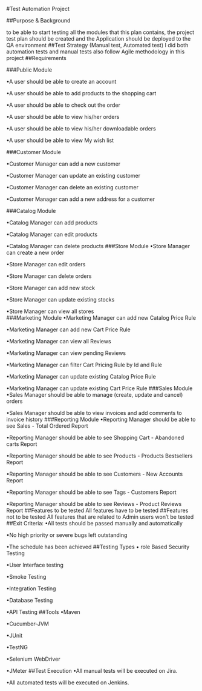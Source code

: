 #Test Automation Project

##Purpose & Background

to be able to start  testing  all the modules that this plan contains,  the project test plan should be created and the Application should be deployed to the QA environment
##Test Strategy (Manual test, Automated test)
I did both automation tests and manual tests also  follow Agile methodology in this project
##Requirements

###Public Module

•A user should be able to create an account

•A user should be able to add products to the shopping cart

•A user should be able to check out the order

•A user should be able to view his/her orders

•A user should be able to view his/her downloadable orders

•A user should be able to view My wish list

###Customer Module

•Customer Manager can add a new customer 

•Customer Manager can update an existing customer 

•Customer Manager can delete an existing customer 

•Customer Manager can add a new address for a customer 

###Catalog Module 

•Catalog Manager can add products 

•Catalog Manager can edit products 

•Catalog Manager can delete products 
###Store Module
•Store Manager can create a new order 

•Store Manager can edit orders 

•Store Manager can delete orders 

•Store Manager can add new stock 

•Store Manager can update existing stocks 

•Store Manager can view all stores  
###Marketing Module
•Marketing Manager can add new Catalog Price Rule 

•Marketing Manager can add new Cart Price Rule 

•Marketing Manager can view all Reviews 

•Marketing Manager can view pending Reviews 

•Marketing Manager can filter Cart Pricing Rule by Id and Rule 

•Marketing Manager can update existing Catalog Price Rule 

•Marketing Manager can update existing Cart Price Rule
###Sales Module
•Sales Manager should be able to manage (create, update and cancel)  orders 

•Sales Manager should be able to view invoices and add comments to invoice history 
###Reporting Module
•Reporting Manager should be able to see  Sales - Total Ordered Report

•Reporting Manager should be able to see Shopping Cart - Abandoned carts Report

•Reporting Manager should be able to see Products - Products Bestsellers Report

•Reporting Manager should be able to see Customers - New Accounts Report

•Reporting Manager should be able to see Tags - Customers Report

•Reporting Manager should be able to see Reviews - Product Reviews Report
##Features to be tested
All features have to be tested 
##Features not to be tested
All features that are related to Admin users won’t be tested
##Exit Criteria:
•All tests should be passed manually and automatically

•No high priority or severe bugs left outstanding

•The schedule has been achieved
##Testing Types
• role Based Security Testing

•User Interface testing

•Smoke Testing

•Integration Testing

•Database Testing

•API Testing
##Tools
•Maven

•Cucumber-JVM

•JUnit

•TestNG

•Selenium WebDriver

•JMeter
##Test Execution
•All manual tests will be executed on Jira.

•All automated tests will be executed on Jenkins.
